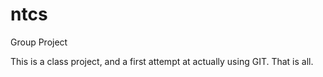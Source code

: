 # ntcs
Group Project 

This is a class project, and a first attempt at actually using GIT. 
That is all. 

